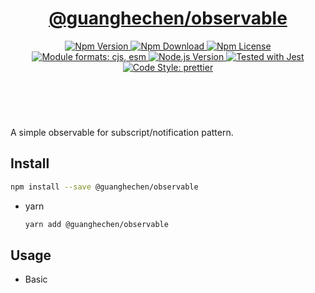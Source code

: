 <header>
  <h1 align="center">
    <a href="https://github.com/guanghechen/node-scaffolds/tree/@guanghechen/observable@5.0.1/packages/observable#readme">@guanghechen/observable</a>
  </h1>
  <div align="center">
    <a href="https://www.npmjs.com/package/@guanghechen/observable">
      <img
        alt="Npm Version"
        src="https://img.shields.io/npm/v/@guanghechen/observable.svg"
      />
    </a>
    <a href="https://www.npmjs.com/package/@guanghechen/observable">
      <img
        alt="Npm Download"
        src="https://img.shields.io/npm/dm/@guanghechen/observable.svg"
      />
    </a>
    <a href="https://www.npmjs.com/package/@guanghechen/observable">
      <img
        alt="Npm License"
        src="https://img.shields.io/npm/l/@guanghechen/observable.svg"
      />
    </a>
    <a href="#install">
      <img
        alt="Module formats: cjs, esm"
        src="https://img.shields.io/badge/module_formats-cjs%2C%20esm-green.svg"
      />
    </a>
    <a href="https://github.com/nodejs/node">
      <img
        alt="Node.js Version"
        src="https://img.shields.io/node/v/@guanghechen/observable"
      />
    </a>
    <a href="https://github.com/facebook/jest">
      <img
        alt="Tested with Jest"
        src="https://img.shields.io/badge/tested_with-jest-9c465e.svg"
      />
    </a>
    <a href="https://github.com/prettier/prettier">
      <img
        alt="Code Style: prettier"
        src="https://img.shields.io/badge/code_style-prettier-ff69b4.svg?style=flat-square"
      />
    </a>
  </div>
</header>
<br/>


A simple observable for subscript/notification pattern.


## Install

  ```bash
  npm install --save @guanghechen/observable
  ```

* yarn

  ```bash
  yarn add @guanghechen/observable
  ```


## Usage

* Basic


[homepage]: https://github.com/guanghechen/node-scaffolds/tree/@guanghechen/observable@5.0.1/packages/observable#readme
